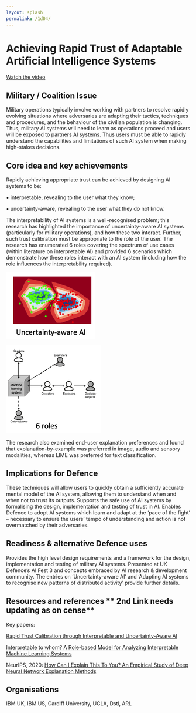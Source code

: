 ```yaml
---
layout: splash
permalink: /1d04/
---
```


# Achieving Rapid Trust of Adaptable Artificial Intelligence Systems

[Watch the video](https://ibm.box.com/v/showcase-1d04-video)

## Military / Coalition Issue
Military operations typically involve working with partners to resolve rapidly evolving situations where adversaries are adapting their tactics, techniques and procedures, and the behaviour of the civilian population is changing.  Thus, military AI systems will need to learn as operations proceed and users will be exposed to partners AI systems.  Thus users must be able to rapidly understand the capabilities and limitations of such AI system when making high-stakes decisions.

## Core idea and key achievements
Rapidly achieving appropriate trust can be achieved by designing AI systems to be:

•	interpretable, revealing to the user what they know;

•	uncertainty-aware, revealing to the user what they do not know.

The interpretability of AI systems is a well-recognised problem; this research has highlighted the importance of uncertainty-aware AI systems (particularly for military operations), and how these two interact.
Further, such trust calibration must be appropriate to the role of the user. The research has enumerated 6 roles covering the spectrum of use cases (within literature on interpretable AI) and provided 6 scenarios which demonstrate how these roles interact with an AI system (including how the role influences the interpretability required).


![image info](/dais/achievements/images/1d04-Fig1.png)

![image info](/dais/achievements/images/1d04-fig2.png)

The research also examined end-user explanation preferences and found that explanation-by-example was preferred in image, audio and sensory modalities, whereas LIME was preferred for text classification.

## Implications for Defence
These techniques will allow users to quickly obtain a sufficiently accurate mental model of the AI system, allowing them to understand when and when not to trust its outputs.  Supports the safe use of AI systems by formalising the design, implementation and testing of trust in AI. Enables Defence to adopt AI systems which learn and adapt at the ‘pace of the fight’ – necessary to ensure the users’ tempo of understanding and action is not overmatched by their adversaries.

## Readiness & alternative Defence uses  
Provides the high level design requirements and a framework for the design, implementation and testing of military AI systems.  Presented at UK Defence’s AI Fest 3 and concepts embraced by AI research & development community. The entries on ‘Uncertainty-aware AI’ and ‘Adapting AI systems to recognise new patterns of distributed activity’ provide further details. 

<!-- ![image info](/dais/achievements/images/1a02_figure1.jpg) -->

## Resources and references  ** 2nd Link needs updating as on cense**
Key papers: 

[Rapid Trust Calibration through Interpretable and Uncertainty-Aware AI ](https://www.cell.com/patterns/fulltext/S2666-3899(20)30060-X)

[Interpretable to whom? A Role-based Model for Analyzing Interpretable Machine Learning Systems](http://sl.dais-ita.org/science-library/paper/doc-2722)

NeurIPS, 2020: [How Can I Explain This To You? An Empirical Study of Deep Neural Network Explanation Methods](https://proceedings.neurips.cc/paper/2020/hash/2c29d89cc56cdb191c60db2f0bae796b-Abstract.html) 
 
## Organisations
IBM UK, IBM US, Cardiff University, UCLA, Dstl, ARL


